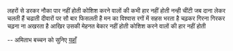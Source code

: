 ﻿लहरों से डरकर नौका पार नहीं होती 
कोशिश करने वालों की कभी हार नहीं होती 
नन्ही चींटी जब दाना लेकर चलती हैं 
चढाती दीवारों पर सौ बार फिसलती है 
मन का विश्वास रगों में सहस भरता है
चढ़कर गिरना गिरकर चढ़ना ना अखरता है 
आखिर उसकी मेहनत बेकार नहीं होती 
कोशिश करने वालों की हार नहीं होती 

 -- अमिताभ बच्चन को सुनिए [यहाँ](https://www.youtube.com/watch?v=bHWmzQ4HTS0)